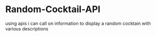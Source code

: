 # Random-Cocktail-API
using apis i can call on information to display a random cocktain with various descriptions
